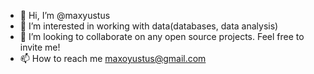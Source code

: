 - 👋 Hi, I’m @maxyustus
- 👀 I’m interested in working with data(databases, data analysis) 
- 👀 I’m looking to collaborate on any open source projects. Feel free to invite me!
- 📫 How to reach me maxoyustus@gmail.com

<!---
maxyustus/maxyustus is a ✨ special ✨ repository because its `README.md` (this file) appears on your GitHub profile.
You can click the Preview link to take a look at your changes.
--->
